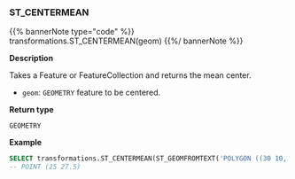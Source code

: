 ### ST_CENTERMEAN

{{% bannerNote type="code" %}}
transformations.ST_CENTERMEAN(geom)
{{%/ bannerNote %}}

**Description**

Takes a Feature or FeatureCollection and returns the mean center.

* `geom`: `GEOMETRY` feature to be centered.


**Return type**

`GEOMETRY`

**Example**

```sql
SELECT transformations.ST_CENTERMEAN(ST_GEOMFROMTEXT('POLYGON ((30 10, 40 40, 20 40, 10 20, 30 10))'));
-- POINT (25 27.5)
```